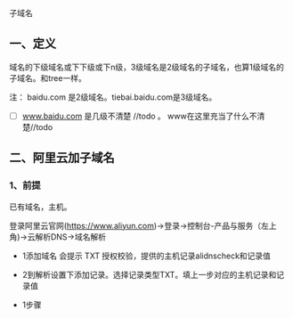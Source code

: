 子域名

## 一、定义

域名的下级域名或下下级或下n级，3级域名是2级域名的子域名，也算1级域名的子域名。和tree一样。

注： baidu.com 是2级域名。tiebai.baidu.com是3级域名。

- [ ] www.baidu.com 是几级不清楚 //todo 。  www在这里充当了什么不清楚//todo
  
  

## 二、阿里云加子域名

### 1、前提

已有域名，主机。

登录阿里云官网(https://www.aliyun.com)->登录->控制台-产品与服务（左上角)->云解析DNS->域名解析



* 1添加域名 会提示 TXT 授权校验，提供的主机记录alidnscheck和记录值

* 2到解析设置下添加记录。选择记录类型TXT。填上一步对应的主机记录和记录值

* 1步骤

  

